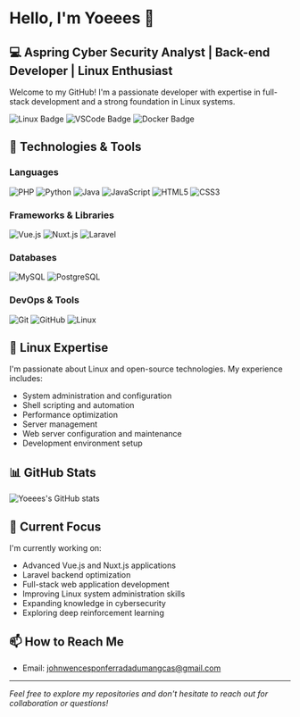 # Hello, I'm Yoeees 👋

## 💻 Aspring Cyber Security Analyst | Back-end Developer | Linux Enthusiast

Welcome to my GitHub! I'm a passionate developer with expertise in full-stack development and a strong foundation in Linux systems.

![Linux Badge](https://img.shields.io/badge/OS-Linux-informational?style=flat&logo=linux&logoColor=white&color=2bbc8a)
![VSCode Badge](https://img.shields.io/badge/Editor-VSCode-informational?style=flat&logo=visual-studio-code&logoColor=white&color=2bbc8a)
![Docker Badge](https://img.shields.io/badge/Tools-Docker-informational?style=flat&logo=docker&logoColor=white&color=2bbc8a)

## 🔧 Technologies & Tools

### Languages
![PHP](https://img.shields.io/badge/-PHP-777BB4?style=flat&logo=php&logoColor=white)
![Python](https://img.shields.io/badge/-Python-3776AB?style=flat&logo=python&logoColor=white)
![Java](https://img.shields.io/badge/-Java-007396?style=flat&logo=java&logoColor=white)
![JavaScript](https://img.shields.io/badge/-JavaScript-F7DF1E?style=flat&logo=javascript&logoColor=black)
![HTML5](https://img.shields.io/badge/-HTML5-E34F26?style=flat&logo=html5&logoColor=white)
![CSS3](https://img.shields.io/badge/-CSS3-1572B6?style=flat&logo=css3&logoColor=white)

### Frameworks & Libraries
![Vue.js](https://img.shields.io/badge/-Vue.js-4FC08D?style=flat&logo=vue.js&logoColor=white)
![Nuxt.js](https://img.shields.io/badge/-Nuxt.js-00C58E?style=flat&logo=nuxt.js&logoColor=white)
![Laravel](https://img.shields.io/badge/-Laravel-FF2D20?style=flat&logo=laravel&logoColor=white)

### Databases
![MySQL](https://img.shields.io/badge/-MySQL-4479A1?style=flat&logo=mysql&logoColor=white)
![PostgreSQL](https://img.shields.io/badge/-PostgreSQL-336791?style=flat&logo=postgresql&logoColor=white)

### DevOps & Tools
![Git](https://img.shields.io/badge/-Git-F05032?style=flat&logo=git&logoColor=white)
![GitHub](https://img.shields.io/badge/-GitHub-181717?style=flat&logo=github&logoColor=white)
![Linux](https://img.shields.io/badge/-Linux-FCC624?style=flat&logo=linux&logoColor=black)

## 🐧 Linux Expertise

I'm passionate about Linux and open-source technologies. My experience includes:

- System administration and configuration
- Shell scripting and automation
- Performance optimization
- Server management
- Web server configuration and maintenance
- Development environment setup

## 📊 GitHub Stats

![Yoeees's GitHub stats](https://github-readme-stats.vercel.app/api?username=Yoeees&show_icons=true&theme=radical)

## 🌱 Current Focus

I'm currently working on:
- Advanced Vue.js and Nuxt.js applications
- Laravel backend optimization
- Full-stack web application development
- Improving Linux system administration skills
- Expanding knowledge in cybersecurity
- Exploring deep reinforcement learning

## 📫 How to Reach Me

- Email: johnwencesponferradadumangcas@gmail.com


---

*Feel free to explore my repositories and don't hesitate to reach out for collaboration or questions!*
